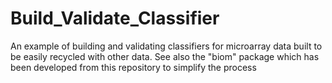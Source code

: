 # Build_Validate_Classifier
An example of building and validating classifiers for microarray data built to be easily recycled with other data. See also the "biom" package which has been developed from this repository to simplify the process
